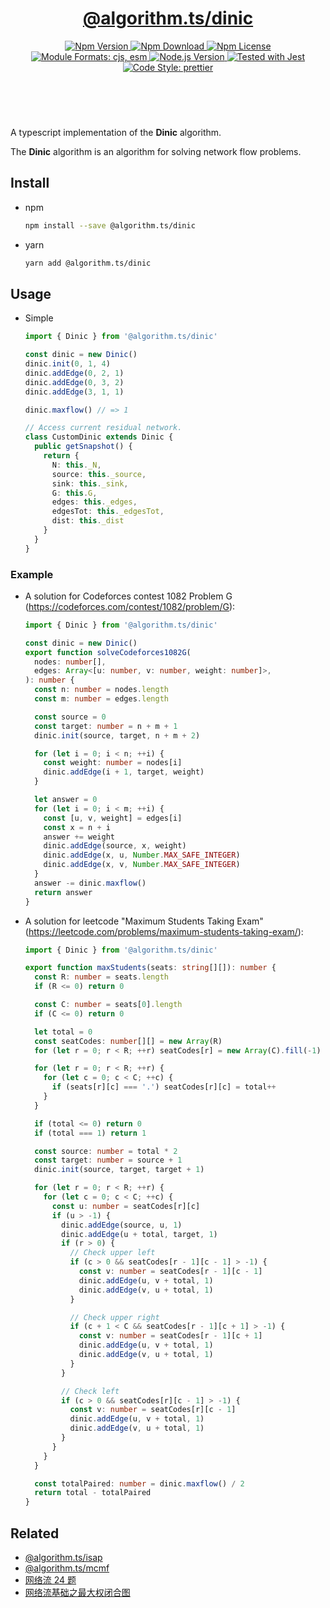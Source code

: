 <header>
  <h1 align="center">
    <a href="https://github.com/guanghechen/algorithm.ts/tree/release-3.x.x/packages/dinic#readme">@algorithm.ts/dinic</a>
  </h1>
  <div align="center">
    <a href="https://www.npmjs.com/package/@algorithm.ts/dinic">
      <img
        alt="Npm Version"
        src="https://img.shields.io/npm/v/@algorithm.ts/dinic.svg"
      />
    </a>
    <a href="https://www.npmjs.com/package/@algorithm.ts/dinic">
      <img
        alt="Npm Download"
        src="https://img.shields.io/npm/dm/@algorithm.ts/dinic.svg"
      />
    </a>
    <a href="https://www.npmjs.com/package/@algorithm.ts/dinic">
      <img
        alt="Npm License"
        src="https://img.shields.io/npm/l/@algorithm.ts/dinic.svg"
      />
    </a>
    <a href="#install">
      <img
        alt="Module Formats: cjs, esm"
        src="https://img.shields.io/badge/module_formats-cjs%2C%20esm-green.svg"
      />
    </a>
    <a href="https://github.com/nodejs/node">
      <img
        alt="Node.js Version"
        src="https://img.shields.io/node/v/@algorithm.ts/dinic"
      />
    </a>
    <a href="https://github.com/facebook/jest">
      <img
        alt="Tested with Jest"
        src="https://img.shields.io/badge/tested_with-jest-9c465e.svg"
      />
    </a>
    <a href="https://github.com/prettier/prettier">
      <img
        alt="Code Style: prettier"
        src="https://img.shields.io/badge/code_style-prettier-ff69b4.svg?style=flat-square"
      />
    </a>
  </div>
</header>
<br/>


A typescript implementation of the **Dinic** algorithm.

The **Dinic** algorithm is an algorithm for solving network flow problems.


## Install

* npm

  ```bash
  npm install --save @algorithm.ts/dinic
  ```

* yarn

  ```bash
  yarn add @algorithm.ts/dinic
  ```


## Usage

* Simple

  ```typescript
  import { Dinic } from '@algorithm.ts/dinic'

  const dinic = new Dinic()
  dinic.init(0, 1, 4)
  dinic.addEdge(0, 2, 1)
  dinic.addEdge(0, 3, 2)
  dinic.addEdge(3, 1, 1)

  dinic.maxflow() // => 1

  // Access current residual network.
  class CustomDinic extends Dinic {
    public getSnapshot() {
      return {
        N: this._N,
        source: this._source,
        sink: this._sink,
        G: this.G,
        edges: this._edges,
        edgesTot: this._edgesTot,
        dist: this._dist
      }
    }
  }
  ```

### Example

* A solution for Codeforces contest 1082 Problem G (https://codeforces.com/contest/1082/problem/G):

  ```typescript
  import { Dinic } from '@algorithm.ts/dinic'

  const dinic = new Dinic()
  export function solveCodeforces1082G(
    nodes: number[],
    edges: Array<[u: number, v: number, weight: number]>,
  ): number {
    const n: number = nodes.length
    const m: number = edges.length

    const source = 0
    const target: number = n + m + 1
    dinic.init(source, target, n + m + 2)

    for (let i = 0; i < n; ++i) {
      const weight: number = nodes[i]
      dinic.addEdge(i + 1, target, weight)
    }

    let answer = 0
    for (let i = 0; i < m; ++i) {
      const [u, v, weight] = edges[i]
      const x = n + i
      answer += weight
      dinic.addEdge(source, x, weight)
      dinic.addEdge(x, u, Number.MAX_SAFE_INTEGER)
      dinic.addEdge(x, v, Number.MAX_SAFE_INTEGER)
    }
    answer -= dinic.maxflow()
    return answer
  }
  ```

* A solution for leetcode "Maximum Students Taking Exam" (https://leetcode.com/problems/maximum-students-taking-exam/):

  ```typescript
  import { Dinic } from '@algorithm.ts/dinic'

  export function maxStudents(seats: string[][]): number {
    const R: number = seats.length
    if (R <= 0) return 0

    const C: number = seats[0].length
    if (C <= 0) return 0

    let total = 0
    const seatCodes: number[][] = new Array(R)
    for (let r = 0; r < R; ++r) seatCodes[r] = new Array(C).fill(-1)

    for (let r = 0; r < R; ++r) {
      for (let c = 0; c < C; ++c) {
        if (seats[r][c] === '.') seatCodes[r][c] = total++
      }
    }

    if (total <= 0) return 0
    if (total === 1) return 1

    const source: number = total * 2
    const target: number = source + 1
    dinic.init(source, target, target + 1)

    for (let r = 0; r < R; ++r) {
      for (let c = 0; c < C; ++c) {
        const u: number = seatCodes[r][c]
        if (u > -1) {
          dinic.addEdge(source, u, 1)
          dinic.addEdge(u + total, target, 1)
          if (r > 0) {
            // Check upper left
            if (c > 0 && seatCodes[r - 1][c - 1] > -1) {
              const v: number = seatCodes[r - 1][c - 1]
              dinic.addEdge(u, v + total, 1)
              dinic.addEdge(v, u + total, 1)
            }

            // Check upper right
            if (c + 1 < C && seatCodes[r - 1][c + 1] > -1) {
              const v: number = seatCodes[r - 1][c + 1]
              dinic.addEdge(u, v + total, 1)
              dinic.addEdge(v, u + total, 1)
            }
          }

          // Check left
          if (c > 0 && seatCodes[r][c - 1] > -1) {
            const v: number = seatCodes[r][c - 1]
            dinic.addEdge(u, v + total, 1)
            dinic.addEdge(v, u + total, 1)
          }
        }
      }
    }

    const totalPaired: number = dinic.maxflow() / 2
    return total - totalPaired
  }
  ```

## Related

* [@algorithm.ts/isap](https://github.com/guanghechen/algorithm.ts/tree/release-3.x.x/packages/isap)
* [@algorithm.ts/mcmf](https://github.com/guanghechen/algorithm.ts/tree/release-3.x.x/packages/mcmf)
* [网络流 24 题](https://me.guanghechen.com/post/algorithm/graph/network-flow/24-problems/)
* [网络流基础之最大权闭合图](https://me.guanghechen.com/post/algorithm/graph/network-flow/%E6%9C%80%E5%A4%A7%E6%9D%83%E9%97%AD%E5%90%88%E5%9B%BE/)


[homepage]: https://github.com/guanghechen/algorithm.ts/tree/release-3.x.x/packages/dinic#readme
